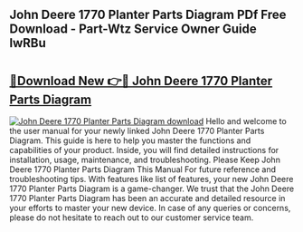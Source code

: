 ## John Deere 1770 Planter Parts Diagram PDf Free Download - Part-Wtz Service Owner Guide lwRBu

# <h2><a href="http://dfmm82e.blite.top/?on=John+Deere+1770+Planter+Parts+Diagram">🔗Download New 👉🔴 John Deere 1770 Planter Parts Diagram</a></h2>

[![John Deere 1770 Planter Parts Diagram download](https://i.imgur.com/lujVjoI.png)](http://dfmm82e.blite.top/?on=John+Deere+1770+Planter+Parts+Diagram)
Hello and welcome to the user manual for your newly linked John Deere 1770 Planter Parts Diagram. This guide is here to help you master the functions and capabilities of your product. Inside, you will find detailed instructions for installation, usage, maintenance, and troubleshooting. Please Keep John Deere 1770 Planter Parts Diagram This Manual For future reference and troubleshooting tips. With features like list of features, your new John Deere 1770 Planter Parts Diagram is a game-changer. We trust that the John Deere 1770 Planter Parts Diagram has been an accurate and detailed resource in your efforts to master your new device. In case of any queries or concerns, please do not hesitate to reach out to our customer service team.

